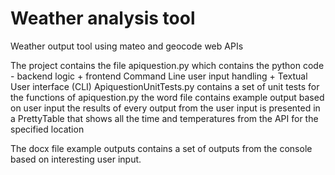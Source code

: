 # Weather analysis tool

Weather output tool using mateo and geocode web APIs

The project contains the file apiquestion.py which contains the python code - backend logic + frontend Command Line user input handling + Textual User interface (CLI) 
ApiquestionUnitTests.py contains a set of unit tests for the functions of apiquestion.py 
the word file contains example output based on user input 
the results of every output from the user input is presented in a PrettyTable that shows all the time and temperatures from the API for the specified location 

The docx file example outputs contains a set of outputs from the console based on interesting user input. 
